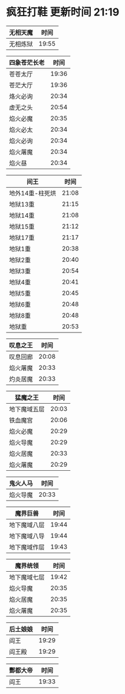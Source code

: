 # 疯狂打鞋 更新时间 21:19

| 无相天魔   | 时间    |
|--------|-------|
| 无相炼狱 | 19:55 |

| 四象苍茫长老   | 时间    |
|--------|-------|
| 苍苍太厅 | 19:36 |
| 苍茫大厅 | 19:36 |
| 烙火必询 | 20:34 |
| 虚无之头 | 20:54 |
| 焰火必魔 | 20:35 |
| 焰火必太 | 20:34 |
| 焰火必询 | 20:34 |
| 焰火屠魔 | 20:34 |
| 焰火昼 | 20:34 |

| 间王   | 时间    |
|--------|-------|
| 地外14重-柱死烘 | 21:08 |
| 地狱13重 | 21:15 |
| 地狱14重 | 21:08 |
| 地狱15重 | 21:12 |
| 地狱17重 | 21:17 |
| 地狱1重 | 20:38 |
| 地狱2重 | 20:40 |
| 地狱3重 | 20:54 |
| 地狱4重 | 20:41 |
| 地狱5重 | 20:45 |
| 地狱6重 | 20:48 |
| 地狱8重 | 20:48 |
| 地狱重 | 20:53 |

| 叹息之王   | 时间    |
|--------|-------|
| 叹息回廊 | 20:08 |
| 焰火屠魔 | 20:33 |
| 灼炎居魔 | 20:33 |

| 猛魔之王   | 时间    |
|--------|-------|
| 地下魔域五层 | 20:03 |
| 铁血魔宫 | 20:06 |
| 焰火必魔 | 20:29 |
| 焰火导魔 | 20:29 |
| 焰火居魔 | 20:33 |
| 焰火屠魔 | 20:29 |

| 鬼火人马   | 时间    |
|--------|-------|
| 焰火导魔 | 20:33 |

| 魔界巨兽   | 时间    |
|--------|-------|
| 地下魔域八层 | 19:44 |
| 地下魔域八导 | 19:44 |
| 地下魔域作层 | 19:43 |

| 魔界统领   | 时间    |
|--------|-------|
| 地下魔域七层 | 19:42 |
| 焰火导魔 | 20:35 |
| 焰火居魔 | 20:35 |
| 焰火屠魔 | 20:35 |

| 后土娘娘   | 时间    |
|--------|-------|
| 阎王 | 19:29 |
| 阎王殿 | 19:29 |

| 酆都大帝   | 时间    |
|--------|-------|
| 阎王 | 19:33 |